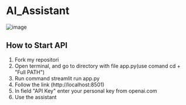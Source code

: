 # AI_Assistant
![image](https://github.com/MaksTsymbal/AI_Assistant/assets/126619938/3712a707-776f-486e-b0fe-8afcf2070bb9)

## How to Start API
1. Fork my repositori
2. Open terminal, and go to directory with file app.py(use comand cd + "Full PATH")
3. Run command streamlit run app.py 
4. Follow the link (http://localhost:8501)
5. In field "API Key" enter your personal key from openai.com
6. Use the assistant
